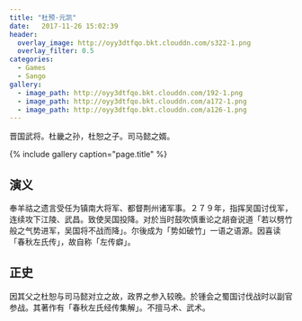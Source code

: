 ```yaml
---
title: "杜预·元凯"
date:   2017-11-26 15:02:39
header:
  overlay_image: http://oyy3dtfqo.bkt.clouddn.com/s322-1.png
  overlay_filter: 0.5
categories:
  - Games
  - Sango
gallery:
  - image_path: http://oyy3dtfqo.bkt.clouddn.com/192-1.png
  - image_path: http://oyy3dtfqo.bkt.clouddn.com/a172-1.png
  - image_path: http://oyy3dtfqo.bkt.clouddn.com/a126-1.png
---
```


晋国武将。杜畿之孙，杜恕之子。司马懿之婿。

{% include gallery caption="page.title" %}

## 演义

奉羊祜之遗言受任为镇南大将军、都督荆州诸军事。２７９年，指挥吴国讨伐军，连续攻下江陵、武昌。致使吴国投降。对於当时鼓吹慎重论之胡奋说道「若以劈竹般之气势进军，吴国将不战而降」。尔後成为「势如破竹」一语之语源。因喜读「春秋左氏传」，故自称「左传癖」。

## 正史

因其父之杜恕与司马懿对立之故，政界之参入较晚。於锺会之蜀国讨伐战时以副官参战。其著作有「春秋左氏经传集解」。不擅马术、武术。